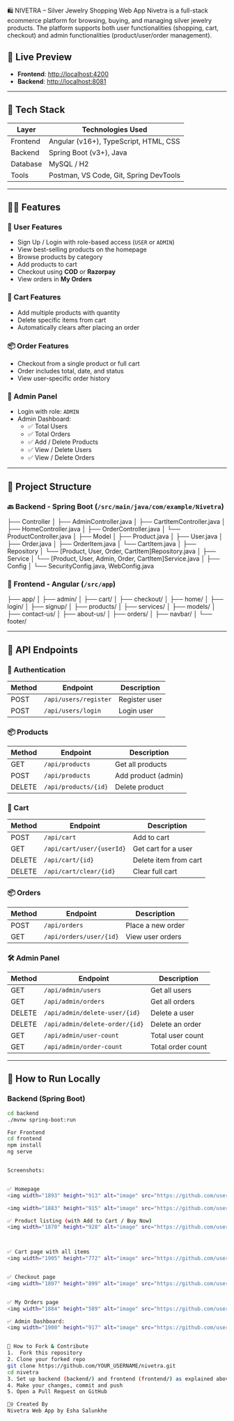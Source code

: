 🛍️ NIVETRA – Silver Jewelry Shopping Web App
Nivetra is a full-stack ecommerce platform for browsing, buying, and managing silver jewelry products. The platform supports both user functionalities (shopping, cart, checkout) and admin functionalities (product/user/order management).

## 🔗 Live Preview

- **Frontend**: [http://localhost:4200](http://localhost:4200)  
- **Backend**: [http://localhost:8081](http://localhost:8081)

---

## 🧩 Tech Stack

| Layer       | Technologies Used                       |
|-------------|------------------------------------------|
| Frontend    | Angular (v16+), TypeScript, HTML, CSS    |
| Backend     | Spring Boot (v3+), Java                  |
| Database    | MySQL / H2                               |
| Tools       | Postman, VS Code, Git, Spring DevTools   |

---

## 🧑‍💻 Features

### 👤 User Features

- Sign Up / Login with role-based access (`USER` or `ADMIN`)
- View best-selling products on the homepage
- Browse products by category
- Add products to cart
- Checkout using **COD** or **Razorpay**
- View orders in **My Orders**

### 🛒 Cart Features

- Add multiple products with quantity
- Delete specific items from cart
- Automatically clears after placing an order

### 📦 Order Features

- Checkout from a single product or full cart
- Order includes total, date, and status
- View user-specific order history

### 🔐 Admin Panel

- Login with role: `ADMIN`
- Admin Dashboard:
  - ✅ Total Users
  - ✅ Total Orders
  - ✅ Add / Delete Products
  - ✅ View / Delete Users
  - ✅ View / Delete Orders

---

## 📁 Project Structure

### 🔙 Backend - Spring Boot (`/src/main/java/com/example/Nivetra`)

├── Controller
│   ├── AdminController.java
│   ├── CartItemController.java
│   ├── HomeController.java
│   ├── OrderController.java
│   └── ProductController.java
│
├── Model
│   ├── Product.java
│   ├── User.java
│   ├── Order.java
│   ├── OrderItem.java
│   └── CartItem.java
│
├── Repository
│   └── [Product, User, Order, CartItem]Repository.java
│
├── Service
│   └── [Product, User, Admin, Order, CartItem]Service.java
│
├── Config
│   └── SecurityConfig.java, WebConfig.java


### 💅 Frontend - Angular (`/src/app`)

├── app/
│   ├── admin/
│   ├── cart/
│   ├── checkout/
│   ├── home/
│   ├── login/
│   ├── signup/
│   ├── products/
│   ├── services/
│   ├── models/
│   ├── contact-us/
│   ├── about-us/
│   ├── orders/
│   ├── navbar/
│   └── footer/


---

## 🧪 API Endpoints

### 🔑 Authentication

| Method | Endpoint              | Description     |
|--------|-----------------------|-----------------|
| POST   | `/api/users/register` | Register user   |
| POST   | `/api/users/login`    | Login user      |

### 📦 Products

| Method | Endpoint              | Description         |
|--------|-----------------------|---------------------|
| GET    | `/api/products`       | Get all products    |
| POST   | `/api/products`       | Add product (admin) |
| DELETE | `/api/products/{id}`  | Delete product      |

### 🛒 Cart

| Method | Endpoint                        | Description              |
|--------|----------------------------------|--------------------------|
| POST   | `/api/cart`                     | Add to cart              |
| GET    | `/api/cart/user/{userId}`       | Get cart for a user      |
| DELETE | `/api/cart/{id}`                | Delete item from cart    |
| DELETE | `/api/cart/clear/{id}`          | Clear full cart          |

### 📦 Orders

| Method | Endpoint                       | Description              |
|--------|--------------------------------|--------------------------|
| POST   | `/api/orders`                 | Place a new order        |
| GET    | `/api/orders/user/{id}`       | View user orders         |

### 🛠️ Admin Panel

| Method | Endpoint                          | Description          |
|--------|-----------------------------------|----------------------|
| GET    | `/api/admin/users`               | Get all users        |
| GET    | `/api/admin/orders`              | Get all orders       |
| DELETE | `/api/admin/delete-user/{id}`    | Delete a user        |
| DELETE | `/api/admin/delete-order/{id}`   | Delete an order      |
| GET    | `/api/admin/user-count`          | Total user count     |
| GET    | `/api/admin/order-count`         | Total order count    |

---

## 🚀 How to Run Locally

### Backend (Spring Boot)

```bash
cd backend
./mvnw spring-boot:run

For Frontend
cd frontend
npm install
ng serve


Screenshots:


✅ Homepage
<img width="1893" height="913" alt="image" src="https://github.com/user-attachments/assets/a7bd8b69-880a-4ec1-a912-b9372da7eb99" />

<img width="1883" height="915" alt="image" src="https://github.com/user-attachments/assets/35eaeb87-97ef-4599-ac09-be11c38a802f" />

✅ Product listing (with Add to Cart / Buy Now)
<img width="1870" height="928" alt="image" src="https://github.com/user-attachments/assets/28aec874-e4ba-4ce7-bfe7-1885998ab0ee" />



✅ Cart page with all items
<img width="1905" height="772" alt="image" src="https://github.com/user-attachments/assets/dc888fa8-1f39-4354-9584-38db69c1d398" />


✅ Checkout page
<img width="1807" height="899" alt="image" src="https://github.com/user-attachments/assets/e5bdcb5c-a698-4fad-bd58-77984e1ee976" />


✅ My Orders page
<img width="1884" height="589" alt="image" src="https://github.com/user-attachments/assets/de92a4a9-6cc4-4eef-ba2d-c27a836482d0" />

✅ Admin Dashboard:
<img width="1900" height="917" alt="image" src="https://github.com/user-attachments/assets/860d0cbc-226b-4d41-91ec-254b30fce74f" />


🌱 How to Fork & Contribute
1.	Fork this repository
2. Clone your forked repo
git clone https://github.com/YOUR_USERNAME/nivetra.git
cd nivetra
3. Set up backend (backend/) and frontend (frontend/) as explained above
4. Make your changes, commit and push
5. Open a Pull Request on GitHub

🙋‍♀️ Created By
Nivetra Web App by Esha Salunkhe
